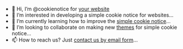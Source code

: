 - 👋 Hi, I’m @cookienotice for [your website](https://cookienotice.js.org)
- 👀 I’m interested in developing a simple cookie notice for websites...
- 🌱 I’m currently learning how to improve the [simple cookie notice](https://cookienotice.js.org)...
- 💞️ I’m looking to collaborate on making new [themes](https://cookienotice.js.org/themes) for simple cookie notice...
- 📫 How to reach us? Just [contact us by email form](https://cookienotice.js.org/#contact-us)...

<!---
cookienotice/cookienotice is a ✨ special ✨ repository because its `README.md` (this file) appears on your GitHub profile.
You can click the Preview link to take a look at your changes.
--->
